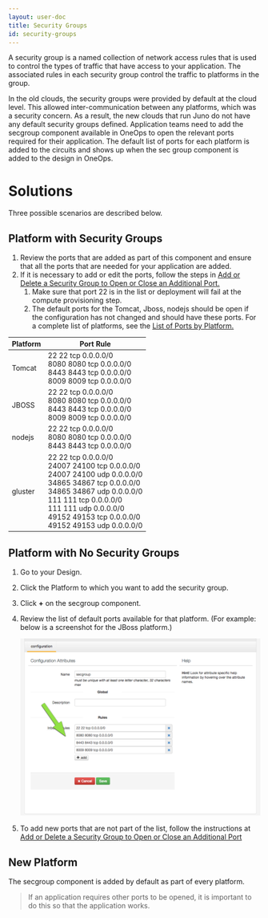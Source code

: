 ```yaml
---
layout: user-doc
title: Security Groups
id: security-groups
---
```


A security group is a named collection of network access rules that is used to control the types of traffic that have access to your application. The associated rules in each security group control the traffic to platforms in the group.

In the old clouds, the security groups were provided by default at the cloud level. This allowed inter-communication between any platforms, which was a security concern. As a result, the new clouds that run Juno do not have any default security groups defined. Application teams need to add the secgroup component available in OneOps to open the relevant ports required for their application. The default list of ports for each platform is added to the circuits and shows up when the sec group component is added to the design in OneOps.

# Solutions

Three possible scenarios are described below.

## Platform with Security Groups

1. Review the ports that are added as part of this component and ensure that all the ports that are needed for your application are added.
2. If it is necessary to add or edit the ports, follow the steps in [Add or Delete a Security Group to Open or Close an Additional Port.](../howto/#add-or-delete-a-security-group-to-open-or-close-an-additional-port)
    1. Make sure that port 22 is in the list or deployment will fail at the compute provisioning step.
    2. The default ports for the Tomcat, Jboss, nodejs should be open if the configuration has not changed and should have these ports. For a complete list of platforms, see the [List of Ports by Platform.](../references/#ports-by-platform)

| Platform | Port Rule
|----------|-----------
|Tomcat    |22 22 tcp 0.0.0.0/0<br/>8080 8080 tcp 0.0.0.0/0<br/>8443 8443 tcp 0.0.0.0/0<br/>8009 8009 tcp 0.0.0.0/0
|JBOSS     |22 22 tcp 0.0.0.0/0<br/>8080 8080 tcp 0.0.0.0/0<br/>8443 8443 tcp 0.0.0.0/0<br/>8009 8009 tcp 0.0.0.0/0
|nodejs    |22 22 tcp 0.0.0.0/0<br/>8080 8080 tcp 0.0.0.0/0<br/>8443 8443 tcp 0.0.0.0/0
|gluster   |22 22 tcp 0.0.0.0/0<br/>24007 24100 tcp 0.0.0.0/0<br/>24007 24100 udp 0.0.0.0/0<br>34865 34867 tcp 0.0.0.0/0<br/>34865 34867 udp 0.0.0.0/0<br/>111 111 tcp 0.0.0.0/0<br/>111 111 udp 0.0.0.0/0<br/>49152 49153 tcp 0.0.0.0/0<br/>49152 49153 udp 0.0.0.0/0

## Platform with No Security Groups


1. Go to your Design.
2. Click the Platform to which you want to add the security group.
3. Click **+** on the secgroup component.
4. Review the list of default ports available for that platform. (For example: below is a screenshot for the JBoss platform.)
  
    ![JBoss default](/assets/docs/local/images/jboss-default.png)
  
5. To add new ports that are not part of the list, follow the instructions at [Add or Delete a Security Group to Open or Close an Additional Port](../howto/#add-or-delete-a-security-group-to-open-or-close-an-additional-port)

## New Platform

The secgroup component is added by default as part of every platform.

> If an application requires other ports to be opened, it is important to do this so that the application works.
